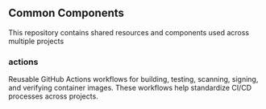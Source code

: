 ## Common Components

This repository contains shared resources and components used across multiple projects

### actions

Reusable GitHub Actions workflows for building, testing, scanning, signing, and verifying container images. These workflows help standardize CI/CD processes across projects.
